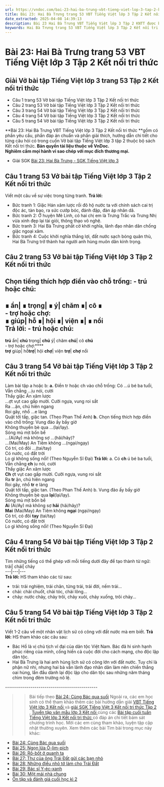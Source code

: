 ```yaml
---
url: https://vndoc.com/bai-23-hai-ba-trung-vbt-tieng-viet-lop-3-tap-2-ket-noi-tri-thuc-295408
title: Bài 23: Hai Bà Trưng trang 53 VBT Tiếng Việt lớp 3 Tập 2 Kết nối tri thức - VnDoc.com
date_extracted: 2025-04-08 14:39:13
description: Bài 23 Hai Bà Trưng VBT Tiếng Việt lớp 3 Tập 2 KNTT được biên soạn nhằm giúp các em HS đạt kết quả tốt trong quá trình làm bài tập và học tập môn Tiếng Việt lớp 3.
keywords: Hai Bà Trưng trang 53 VBT Tiếng Việt lớp 3 Tập 2 Kết nối tri thức,Bài 23 Hai Bà Trưng lớp 3 vở bài tập,Giải Vở bài tập Tiếng Việt lớp 3 trang 53 Tập 2 Kết nối tri thức,giải vbt Bài 23 Hai Bà Trưng lớp 3,vở bài tập tiếng việt lớp 3,vở bài tập tiếng việt lớp 3 kết nối tri thức,giải bài tập tiếng việt lớp 3,bài tập tiếng việt lớp 3 kết nối tri thức
---
```


# Bài 23: Hai Bà Trưng trang 53 VBT Tiếng Việt lớp 3 Tập 2 Kết nối tri thức
## **Giải Vở bài tập Tiếng Việt lớp 3 trang 53 Tập 2 Kết nối tri thức**
  * Câu 1 trang 53 Vở bài tập Tiếng Việt lớp 3 Tập 2 Kết nối tri thức
  * Câu 2 trang 53 Vở bài tập Tiếng Việt lớp 3 Tập 2 Kết nối tri thức
  * Câu 3 trang 54 Vở bài tập Tiếng Việt lớp 3 Tập 2 Kết nối tri thức
  * Câu 4 trang 54 Vở bài tập Tiếng Việt lớp 3 Tập 2 Kết nối tri thức
  * Câu 5 trang 54 Vở bài tập Tiếng Việt lớp 3 Tập 2 Kết nối tri thức

**Bài 23: Hai Bà Trưng VBT Tiếng Việt lớp 3 Tập 2 Kết nối tri thức **gồm có phần yêu cầu, phần đáp án chuẩn và phần giải thích, hướng dẫn chi tiết cho từng câu hỏi có trong cuốn Vở bài tập Tiếng Việt lớp 3 tập 2 thuộc bộ  sách Kết nối tri thức.
**Bản quyền tài liệu thuộc về VnDoc.  
Nghiêm cấm mọi hành vi sao chép với mục đích thương mại.**
  * Giải SGK [Bài 23: Hai Bà Trưng - SGK Tiếng Việt lớp 3](<https://vndoc.com/tap-doc-lop-3-hai-ba-trung-139887>)

## **Câu 1 trang 53 Vở bài tập Tiếng Việt lớp 3 Tập 2 Kết nối tri thức**
Viết một câu về sự việc trong từng tranh.
**Trả lời:**
  * Bức tranh 1: Giặc Hán xâm lược rồi đô hộ nước ta với chính sách cai trị độc ác, tàn bạo, ra sức cướp bóc, đánh đập, đàn áp nhân dâ.
  * Bức tranh 2: Ở huyện Mê Linh, có hai chị em là Trưng Trắc và Trưng Nhị vừa xinh đẹp lại tài giỏi, thông thạo võ nghệ.
  * Bức tranh 3: Hai Bà Trưng phất cờ khởi nghĩa, lãnh đạo nhân dân chống giặc ngoại xâm.
  * Bức tranh 4: Cuộc khởi nghĩa thắng lợi, đất nước sạch bóng quân thù, Hai Bà Trưng trở thành hai người anh hùng muôn dân kính trọng.

## **Câu 2 trang 53 Vở bài tập Tiếng Việt lớp 3 Tập 2 Kết nối tri thức**
Chọn tiếng thích hợp điền vào chỗ trống:
\- trú hoặc chú:  
---  
∎ ẩn| ∎ trọng| ∎ ý| chăm ∎| cô ∎  
\- trợ hoặc chợ:  
∎ giúp| hỗ ∎| hội ∎| viện ∎| ∎ nổi  
**Trả lời:**
\- trú hoặc chú:  
---  
**trú** ẩn| **chú** trọng| **chú** ý| chăm **chú**|  cô **chú**  
\- trợ hoặc chợ:****  
**trợ** giúp| hỗ**trợ**|  hội **chợ**|  viện **trợ**| **chợ** nổi  
## **Câu 3 trang 54 Vở bài tập Tiếng Việt lớp 3 Tập 2 Kết nối tri thức**
Làm bài tập a hoặc b:
**a.** Điền tr hoặc ch vào chỗ trống:
Có ...ú bé ba tuổi,   
Vẫn chẳng ...ịu nói, cười   
Thấy giặc Ân xâm lược   
...ợt vụt cao gấp mười.
Cưỡi ngựa, vung roi sắt   
Ra ...ận, chú hiên ngang   
Roi gãy, nhổ ...e làng   
Quật tới tấp, giặc tan.
\(Theo Phan Thế Anh\)
**b.** Chọn tiếng thích hợp điền vào chỗ trống:
Vung đảo ấy bấy giờ   
Không thuyền bè qua ...\(lại/lạy\).   
Sóng mù mịt bốn bề   
...\(Ai/Ay\) mà không sợ ...\(hãi/hãy\)?   
...\(Mai/May\) An Tiêm không ...\(ngại/ngạy\)   
Có trí, có đôi ...\(tai/tay\)   
Có nước, có đất trời   
Lo gì không sống nổi\!
\(Theo Nguyễn Sĩ Đại\)
**Trả lời:**
a. Có **ch** ú bé ba tuổi,   
Vẫn chẳng **ch** ịu nói, cười   
Thấy giặc Ân xâm lược   
**Ch** ợt vụt cao gấp mười.
Cưỡi ngựa, vung roi sắt   
Ra **tr** ận, chú hiên ngang   
Roi gãy, nhổ **tr** e làng   
Quật tới tấp, giặc tan.
\(Theo Phan Thế Anh\)
b. Vung đảo ấy bấy giờ   
Không thuyền bè qua **lại**\(lại/lạy\).   
Sóng mù mịt bốn bề   
**Ai** \(Ai/Ay\) mà không sợ **hãi** \(hãi/hãy\)?   
**Mai** \(Mai/May\) An Tiêm không **ngại** \(ngại/ngạy\)   
Có trí, có đôi **tay** \(tai/tay\)   
Có nước, có đất trời   
Lo gì không sống nổi\!
\(Theo Nguyễn Sĩ Đại\)
## **Câu 4 trang 54 Vở bài tập Tiếng Việt lớp 3 Tập 2 Kết nối tri thức**
Tìm những tiếng có thể ghép với mỗi tiếng dưới đây để tạo thành từ ngữ:
trải| chải| chảy  
---|---|---  
**Trả lời:**
HS tham khảo các từ sau:
  * trải: trải nghiệm, trải chăn, từng trải, trải đời, nếm trải...
  * chải: chải chuốt, chải tóc, chải lông...
  * chảy: nước chảy, chảy trôi, chảy xuôi, chảy xuống, trôi chảy...

## **Câu 5 trang 54 Vở bài tập Tiếng Việt lớp 3 Tập 2 Kết nối tri thức**
Viết 1-2 câu về một nhân vật lịch sử có công với đất nước mà em biết.
**Trả lời:**
HS tham khảo các câu sau:
  * Bác Hồ là vị chủ tịch vĩ đại của dân tộc Việt Nam. Bác đã hi sinh hạnh phúc riêng của mình, cống hiến cả cuộc đời cho cách mạng, cho độc lập dân tộc.
  * Hai Bà Trưng là hai anh hùng lịch sử có công lớn với đất nước. Tuy chỉ là phận nữ nhi, nhưng hai bà vẫn lãnh đạo nhân dân làm nên chiến thắng oai hùng, lần đầu dành lại độc lập cho dân tộc sau những năm tháng chìm trong đêm trường nô lệ.

\-----------------------------------------------
>> Bài tiếp theo [Bài 24: Cùng Bác qua suối](<https://vndoc.com/bai-24-cung-bac-qua-suoi-vbt-tieng-viet-lop-3-tap-2-ket-noi-tri-thuc-295418>)
Ngoài ra, các em học sinh có thể tham khảo thêm các bài hướng dẫn giải [ VBT Tiếng Việt lớp 3 Kết nối ](<https://vndoc.com/vo-bai-tap-tieng-viet-lop-3-ket-noi>) và [ giải SGK Tiếng Việt 3 Kết nối tri thức Tập 2 ](<https://vndoc.com/tieng-viet-lop-3-kntt-tap2>) , [ Tuyển tập văn mẫu lớp 3 Kết nối ](<https://vndoc.com/tap-lam-van-lop-3kntt>) cùng các [ Bài tập cuối tuần Tiếng Việt lớp 3 Kết nối tri thức ](<https://vndoc.com/de-kiem-tra-cuoi-tuan-tieng-viet3>) có đáp án chi tiết bám sát chương trình học. Mời các em cùng tham khảo, luyện tập cập nhật thường xuyên.
Xem thêm các bài Tìm bài trong mục này khác:
  * [Bài 24: Cùng Bác qua suối](</bai-24-cung-bac-qua-suoi-vbt-tieng-viet-lop-3-tap-2-ket-noi-tri-thuc-295418>)
  * [Bài 25: Ngọn lửa Ô-lim-pích](</bai-25-ngon-lua-o-lim-pich-vbt-tieng-viet-lop-3-tap-2-ket-noi-tri-thuc-295421>)
  * [Bài 26: Rô-bốt ở quanh ta](</bai-26-ro-bot-o-quanh-ta-vbt-tieng-viet-lop-3-tap-2-ket-noi-tri-thuc-295427>)
  * [Bài 27: Thư của ông Trái Đất gửi các bạn nhỏ](</bai-27-thu-cua-ong-trai-dat-gui-cac-ban-nho-vbt-tieng-viet-lop-3-tap-2-ket-noi-tri-thuc-295429>)
  * [Bài 28: Những điều nhỏ tớ làm cho Trái Đất](</bai-28-nhung-dieu-nho-to-lam-cho-trai-dat-vbt-tieng-viet-lop-3-tap-2-ket-noi-tri-thuc-295433>)
  * [Bài 29: Bác sĩ Y-éc-xanh](</bai-29-bac-si-y-ec-xanh-vbt-tieng-viet-lop-3-tap-2-ket-noi-tri-thuc-295436>)
  * [Bài 30: Một mái nhà chung](</bai-30-mot-mai-nha-chung-vbt-tieng-viet-lop-3-tap-2-ket-noi-tri-thuc-295438>)
  * [Ôn tập và đánh giá cuối học kì 2](</giai-vo-bai-tap-tieng-viet-lop-3-tap-2-tuan-35-on-tap-cuoi-hoc-ki-2-tiet-5-145740>)

